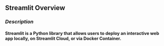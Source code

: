 ## Streamlit Overview
### <i>Description</i>
#### Streamlit is a Python library that allows users to deploy an interactive web app locally, on Streamlit Cloud, or via Docker Container. 
